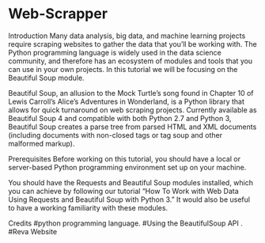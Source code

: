 # Web-Scrapper

Introduction
Many data analysis, big data, and machine learning projects require scraping websites to gather the data that you’ll be working with. The Python programming language is widely used in the data science community, and therefore has an ecosystem of modules and tools that you can use in your own projects. In this tutorial we will be focusing on the Beautiful Soup module.

Beautiful Soup, an allusion to the Mock Turtle’s song found in Chapter 10 of Lewis Carroll’s Alice’s Adventures in Wonderland, is a Python library that allows for quick turnaround on web scraping projects. Currently available as Beautiful Soup 4 and compatible with both Python 2.7 and Python 3, Beautiful Soup creates a parse tree from parsed HTML and XML documents (including documents with non-closed tags or tag soup and other malformed markup).

Prerequisites
Before working on this tutorial, you should have a local or server-based Python programming environment set up on your machine.

You should have the Requests and Beautiful Soup modules installed, which you can achieve by following our tutorial “How To Work with Web Data Using Requests and Beautiful Soup with Python 3.” It would also be useful to have a working familiarity with these modules.







Credits
#python programming language.
#Using the BeautifulSoup API  .
#Reva Website
